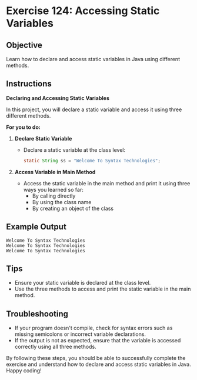 # Exercise 124: Accessing Static Variables

## Objective
Learn how to declare and access static variables in Java using different methods.

## Instructions

**Declaring and Accessing Static Variables**

In this project, you will declare a static variable and access it using three different methods.

**For you to do:**

1. **Declare Static Variable**
    - Declare a static variable at the class level:
      ```java
      static String ss = "Welcome To Syntax Technologies";
      ```

2. **Access Variable in Main Method**
    - Access the static variable in the main method and print it using three ways you learned so far:
        - By calling directly
        - By using the class name
        - By creating an object of the class

## Example Output
```
Welcome To Syntax Technologies
Welcome To Syntax Technologies
Welcome To Syntax Technologies
```

## Tips
- Ensure your static variable is declared at the class level.
- Use the three methods to access and print the static variable in the main method.

## Troubleshooting
- If your program doesn't compile, check for syntax errors such as missing semicolons or incorrect variable declarations.
- If the output is not as expected, ensure that the variable is accessed correctly using all three methods.

By following these steps, you should be able to successfully complete the exercise and understand how to declare and access static variables in Java. Happy coding!
